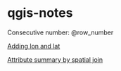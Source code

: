 # qgis-notes

Consecutive number: @row_number

[Adding lon and lat](https://help.fulcrumapp.com/en/articles/94424-adding-latitude-and-longitude-data-to-shapefiles)

[Attribute summary by spatial join](https://gis.stackexchange.com/questions/287701/where-are-the-attribute-summaries-in-join-attributes-by-location-in-qgis-3-2-0)
